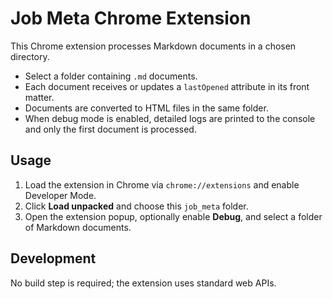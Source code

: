 # Job Meta Chrome Extension

This Chrome extension processes Markdown documents in a chosen directory.

- Select a folder containing `.md` documents.
- Each document receives or updates a `lastOpened` attribute in its front matter.
- Documents are converted to HTML files in the same folder.
- When debug mode is enabled, detailed logs are printed to the console and only the first document is processed.

## Usage
1. Load the extension in Chrome via `chrome://extensions` and enable Developer Mode.
2. Click **Load unpacked** and choose this `job_meta` folder.
3. Open the extension popup, optionally enable **Debug**, and select a folder of Markdown documents.

## Development
No build step is required; the extension uses standard web APIs.

